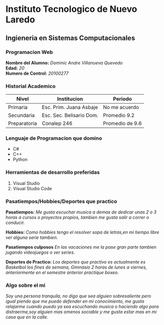 # Instituto Tecnologico de Nuevo Laredo

## Ingieneria en Sistemas Computacionales

### Programacion Web

**Nombre del Alumno:** *Dominic  Andre Villanueva Quevedo*  
**Edad:** *20*  
**Numero de Control:** *20100277*  

### Historial Academico  

|Nivel         | Institucion              | Periodo         |
|--------------|--------------------------|-----------------|
| Primaria     | Esc. Prim. Juana Asbaje  | No me acuerdo   |  
| Secundaria   | Esc. Sec. Belisario Dom. | Promedio 9.2    |
| Preparatoria | Conalep 246              | Promedio de 9.6 |

### Lenguaje de Programacion que domino
- C#
- C++
- Python

### Herramientas de desarrollo preferidas

1. Visual Studio
2. Visual Studio Code


### Pasatiempos/Hobbies/Deportes que practico

**Pasatiempos:** *Me gusta escuchar musica a demas de dedicar unas 2 o 3 horas a cursos o proyectos propios, tambien me gusta salir a correr o conducir.*  

**Hobbies:** *Como hobbies tengo el resolver sopa de letras,en mi tiempo libre ver alguna serie tambien.*

**Pasatiempos culposos** *En las vacaciones me la pase gran parte tambien jugando videojuegos o ver series.*

**Deportes de Practico:** *Los deportes que practivo es actualmente es Basketbol los fines de semana, Gimnasio 2 horas de lunes a viernes, anteriormente en el semestre anterior practique boxeo.*

### Algo sobre el mi
*Soy una persona tranquila, no digo que sea alguien sobresaliente pero igual piendo que me puedo defender en mi conocimiento, me gusta relajarme cuando puedo ya sea escuchando musica o haciendo algo para distraerme,soy alguien mas omenos sociable y me gusta estar mas en mi casa que en la calle.*